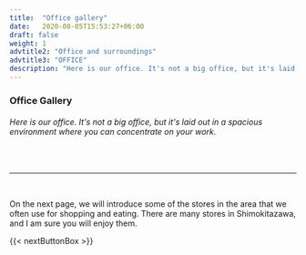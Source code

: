 ```yaml
---
title:  "Office gallery"
date:   2020-08-05T15:53:27+06:00
draft: false
weight: 1
advtitle2: "Office and surroundings"
advtitle3: "OFFICE"
description: "Here is our office. It's not a big office, but it's laid out in a spacious environment where you can concentrate on your work."
---
```

### **Office Gallery**

###### Here is our office. It's not a big office, but it's laid out in a spacious environment where you can concentrate on your work.
&nbsp;



----
&nbsp; 

On the next page, we will introduce some of the stores in the area that we often use for shopping and eating. There are many stores in Shimokitazawa, and I am sure you will enjoy them.

{{< nextButtonBox >}}
